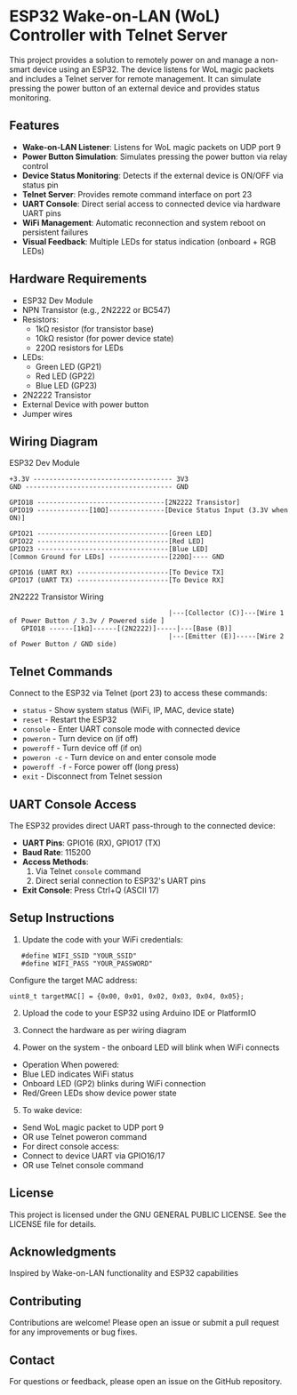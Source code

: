 # ESP32 Wake-on-LAN (WoL) Controller with Telnet Server

This project provides a solution to remotely power on and manage a non-smart device using an ESP32. The device listens for WoL magic packets and includes a Telnet server for remote management. It can simulate pressing the power button of an external device and provides status monitoring.

## Features

- **Wake-on-LAN Listener**: Listens for WoL magic packets on UDP port 9
- **Power Button Simulation**: Simulates pressing the power button via relay control
- **Device Status Monitoring**: Detects if the external device is ON/OFF via status pin
- **Telnet Server**: Provides remote command interface on port 23
- **UART Console**: Direct serial access to connected device via hardware UART pins
- **WiFi Management**: Automatic reconnection and system reboot on persistent failures
- **Visual Feedback**: Multiple LEDs for status indication (onboard + RGB LEDs)

## Hardware Requirements

- ESP32 Dev Module
- NPN Transistor (e.g., 2N2222 or BC547)
- Resistors:
  - 1kΩ resistor (for transistor base)
  - 10kΩ resistor (for power device state)
  - 220Ω resistors for LEDs
- LEDs:
  - Green LED (GP21)
  - Red LED (GP22)
  - Blue LED (GP23)
- 2N2222 Transistor
- External Device with power button
- Jumper wires

## Wiring Diagram

ESP32 Dev Module
```
+3.3V ----------------------------------- 3V3
GND ------------------------------------- GND

GPIO18 --------------------------------[2N2222 Transistor]
GPIO19 -------------[10Ω]--------------[Device Status Input (3.3V when ON)]

GPIO21 ---------------------------------[Green LED]
GPIO22 ---------------------------------[Red LED]
GPIO23 ---------------------------------[Blue LED]
[Common Ground for LEDs] ---------------[220Ω]---- GND

GPIO16 (UART RX) -----------------------[To Device TX]
GPIO17 (UART TX) -----------------------[To Device RX]
```

2N2222 Transistor Wiring
```
                                        |---[Collector (C)]---[Wire 1 of Power Button / 3.3v / Powered side ]
   GPIO18 ------[1kΩ]------[(2N2222)]-----|---[Base (B)]
                                        |---[Emitter (E)]-----[Wire 2 of Power Button / GND side)
```

## Telnet Commands

Connect to the ESP32 via Telnet (port 23) to access these commands:
- `status` - Show system status (WiFi, IP, MAC, device state)
- `reset` - Restart the ESP32
- `console` - Enter UART console mode with connected device
- `poweron` - Turn device on (if off)
- `poweroff` - Turn device off (if on)
- `poweron -c` - Turn device on and enter console mode
- `poweroff -f` - Force power off (long press)
- `exit` - Disconnect from Telnet session

## UART Console Access

The ESP32 provides direct UART pass-through to the connected device:
- **UART Pins**: GPIO16 (RX), GPIO17 (TX)
- **Baud Rate**: 115200
- **Access Methods**:
  1. Via Telnet `console` command
  2. Direct serial connection to ESP32's UART pins
- **Exit Console**: Press Ctrl+Q (ASCII 17)

## Setup Instructions

1. Update the code with your WiFi credentials:
```
   #define WIFI_SSID "YOUR_SSID"
   #define WIFI_PASS "YOUR_PASSWORD"
```

Configure the target MAC address:
```
uint8_t targetMAC[] = {0x00, 0x01, 0x02, 0x03, 0x04, 0x05};
```

2. Upload the code to your ESP32 using Arduino IDE or PlatformIO

3. Connect the hardware as per wiring diagram

4. Power on the system - the onboard LED will blink when WiFi connects
- Operation When powered:
- Blue LED indicates WiFi status
- Onboard LED (GP2) blinks during WiFi connection
- Red/Green LEDs show device power state

5. To wake device:
- Send WoL magic packet to UDP port 9
- OR use Telnet poweron command
- For direct console access:
- Connect to device UART via GPIO16/17
- OR use Telnet console command

## License
This project is licensed under the GNU GENERAL PUBLIC LICENSE. See the LICENSE file for details.

## Acknowledgments
Inspired by Wake-on-LAN functionality and ESP32 capabilities

## Contributing
Contributions are welcome! Please open an issue or submit a pull request for any improvements or bug fixes.

## Contact
For questions or feedback, please open an issue on the GitHub repository.
